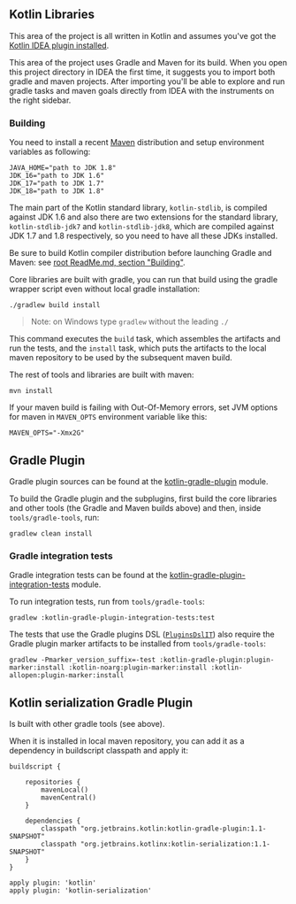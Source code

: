 ## Kotlin Libraries

This area of the project is all written in Kotlin and assumes you've got the [Kotlin IDEA plugin installed](../ReadMe.md#installing-plugin).

This area of the project uses Gradle and Maven for its build. When you open this project directory in IDEA the first time, it suggests you to import both gradle and maven projects. After importing you'll be able to explore and run gradle tasks and maven goals directly from IDEA with the instruments on the right sidebar.

### Building

You need to install a recent [Maven](http://maven.apache.org/) distribution and setup environment variables as following:

    JAVA_HOME="path to JDK 1.8"
    JDK_16="path to JDK 1.6"
    JDK_17="path to JDK 1.7"
    JDK_18="path to JDK 1.8"

The main part of the Kotlin standard library, `kotlin-stdlib`, is compiled against JDK 1.6 and also there are two extensions
for the standard library, `kotlin-stdlib-jdk7` and `kotlin-stdlib-jdk8`, which are compiled against JDK 1.7 and 1.8 respectively,
so you need to have all these JDKs installed.

Be sure to build Kotlin compiler distribution before launching Gradle and Maven: see [root ReadMe.md, section "Building"](../ReadMe.md#installing-plugin).

Core libraries are built with gradle, you can run that build using the gradle wrapper script even without local gradle installation:
    
    ./gradlew build install
    
> Note: on Windows type `gradlew` without the leading `./`
    
This command executes the `build` task, which assembles the artifacts and run the tests, and the `install` task, which puts the artifacts to the local maven repository to be used by the subsequent maven build.

The rest of tools and libraries are built with maven:

    mvn install

If your maven build is failing with Out-Of-Memory errors, set JVM options for maven in `MAVEN_OPTS` environment variable like this:

    MAVEN_OPTS="-Xmx2G"

## Gradle Plugin

Gradle plugin sources can be found at the [kotlin-gradle-plugin](tools/kotlin-gradle-plugin) module.

To build the Gradle plugin and the subplugins, first build the core libraries and other tools (the Gradle and Maven builds above) and then, inside `tools/gradle-tools`, run:

    gradlew clean install

### Gradle integration tests

Gradle integration tests can be found at the [kotlin-gradle-plugin-integration-tests](tools/kotlin-gradle-plugin-integration-tests) module.

To run integration tests, run from `tools/gradle-tools`:

    gradlew :kotlin-gradle-plugin-integration-tests:test
    
The tests that use the Gradle plugins DSL ([`PluginsDslIT`](https://github.com/JetBrains/kotlin/blob/master/libraries/tools/kotlin-gradle-plugin-integration-tests/src/test/kotlin/org/jetbrains/kotlin/gradle/PluginsDslIT.kt)) also require the Gradle plugin marker artifacts to be installed from `tools/gradle-tools`:

    gradlew -Pmarker_version_suffix=-test :kotlin-gradle-plugin:plugin-marker:install :kotlin-noarg:plugin-marker:install :kotlin-allopen:plugin-marker:install


## Kotlin serialization Gradle Plugin

Is built with other gradle tools (see above).

When it is installed in local maven repository, you can add it as a dependency in buildscript classpath and apply it:

```
buildscript {

    repositories {
        mavenLocal()
        mavenCentral()
    }

    dependencies {
        classpath "org.jetbrains.kotlin:kotlin-gradle-plugin:1.1-SNAPSHOT"
        classpath "org.jetbrains.kotlinx:kotlin-serialization:1.1-SNAPSHOT"
    }
}

apply plugin: 'kotlin'
apply plugin: 'kotlin-serialization'

```

